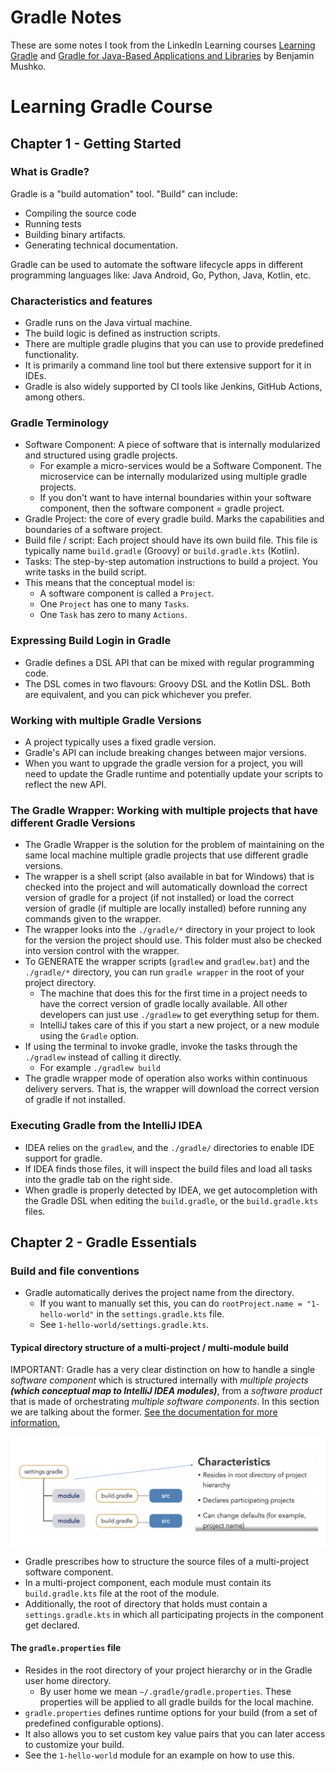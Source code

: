 # Gradle Notes

These are some notes I took from the LinkedIn Learning courses
[Learning Gradle](https://www.linkedin.com/learning/learning-gradle/automate-everything?u=2094516)
and
[Gradle for Java-Based Applications and Libraries](https://www.linkedin.com/learning/gradle-for-java-based-applications-and-libraries/what-you-should-know?u=2094516)
by Benjamin Mushko.

# Learning Gradle Course
## Chapter 1 - Getting Started
### What is Gradle?
Gradle is a "build automation" tool. "Build" can include:
- Compiling the source code
- Running tests
- Building binary artifacts.
- Generating technical documentation.

Gradle can be used to automate the software lifecycle apps in different
programming languages like: Java Android, Go, Python, Java, Kotlin, etc.

### Characteristics and features
- Gradle runs on the Java virtual machine.
- The build logic is defined as instruction scripts.
- There are multiple gradle plugins that you can use to provide
  predefined functionality.
- It is primarily a command line tool but there extensive support for it
  in IDEs.
- Gradle is also widely supported by CI tools like Jenkins, GitHub
  Actions, among others.

### Gradle Terminology
- Software Component: A piece of software that is internally modularized
  and structured using gradle projects.
  - For example a micro-services would be a Software Component. The
    microservice can be internally modularized using multiple gradle
    projects.
  - If you don't want to have internal boundaries within your software
    component, then the software component = gradle project.
- Gradle Project: the core of every gradle build. Marks the capabilities
  and boundaries of a software project.
- Build file / script: Each project should have its own build file. This
  file is typically name `build.gradle` (Groovy) or `build.gradle.kts`
  (Kotlin).
- Tasks: The step-by-step automation instructions to build a project.
  You write tasks in the build script.
- This means that the conceptual model is:
  - A software component is called a `Project`.
  - One `Project` has one to many `Tasks`.
  - One `Task` has zero to many `Actions`.

### Expressing Build Login in Gradle
- Gradle defines a DSL API that can be mixed with regular programming
  code.
- The DSL comes in two flavours: Groovy DSL and the Kotlin DSL. Both are
  equivalent, and you can pick whichever you prefer.

### Working with multiple Gradle Versions
- A project typically uses a fixed gradle version.
- Gradle's API can include breaking changes between major versions.
- When you want to upgrade the gradle version for a project, you will
  need to update the Gradle runtime and potentially update your scripts
  to reflect the new API.

### The Gradle Wrapper: Working with multiple projects that have different Gradle Versions
- The Gradle Wrapper is the solution for the problem of maintaining on
  the same local machine multiple gradle projects that use different
  gradle versions.
- The wrapper is a shell script (also available in bat for Windows) that
  is checked into the project and will automatically download the
  correct version of gradle for a project (if not installed) or load the
  correct version of gradle (if multiple are locally installed) before
  running any commands given to the wrapper.
- The wrapper looks into the `./gradle/*` directory in your project to
  look for the version the project should use. This folder must also be
  checked into version control with the wrapper.
- To GENERATE the wrapper scripts (`gradlew` and `gradlew.bat`) and the
  `./gradle/*` directory, you can run `gradle wrapper` in the root of
  your project directory.
  - The machine that does this for the first time in a project needs to
    have the correct version of gradle locally available. All other
    developers can just use `./gradlew` to get everything setup for
    them.
  - IntelliJ takes care of this if you start a new project, or a new
    module using the `Gradle` option.
- If using the terminal to invoke gradle, invoke the tasks through the
  `./gradlew` instead of calling it directly.
  - For example `./gradlew build`
- The gradle wrapper mode of operation also works within continuous
  delivery servers. That is, the wrapper will download the correct
  version of gradle if not installed.


### Executing Gradle from the IntelliJ IDEA
- IDEA relies on the `gradlew`, and the `./gradle/` directories to enable
  IDE support for gradle.
- If IDEA finds those files, it will inspect the build files and load
  all tasks into the gradle tab on the right side.
- When gradle is properly detected by IDEA, we get autocompletion with
  the Gradle DSL when editing the `build.gradle`, or the
  `build.gradle.kts` files.

## Chapter 2 - Gradle Essentials

### Build and file conventions
- Gradle automatically derives the project name from the directory.
  - If you want to manually set this, you can do `rootProject.name =
    "1-hello-world"` in the `settings.gradle.kts` file.
  - See `1-hello-world/settings.gradle.kts`.

#### Typical directory structure of a multi-project / multi-module build

IMPORTANT: Gradle has a very clear distinction on how to handle a single
*software component* which is structured internally with *multiple
projects __(which conceptual map to IntelliJ IDEA modules)__*, from a
*software product* that is made of orchestrating *multiple software
components*. In this section we are talking about the former.
[See the documentation for more information.](https://docs.gradle.org/current/userguide/multi_project_builds.html)

![multi-module-build-structure](images/learning-gradle-course/multi-module-build-structure.png)
- Gradle prescribes how to structure the source files of a multi-project
  software component.
- In a multi-project component, each module must contain its
  `build.gradle.kts` file at the root of the module.
- Additionally, the root of directory that holds must contain a
  `settings.gradle.kts` in which all participating projects in the
  component get declared.

#### The `gradle.properties` file
- Resides in the root directory of your project hierarchy or in the
  Gradle user home directory.
  - By user home we mean `~/.gradle/gradle.properties`. These properties
    will be applied to all gradle builds for the local machine.
- `gradle.properties` defines runtime options for your build (from a set
  of predefined configurable options).
- It also allows you to set custom key value pairs that you can later
  access to customize your build.
- See the `1-hello-world` module for an example on how to use this.

